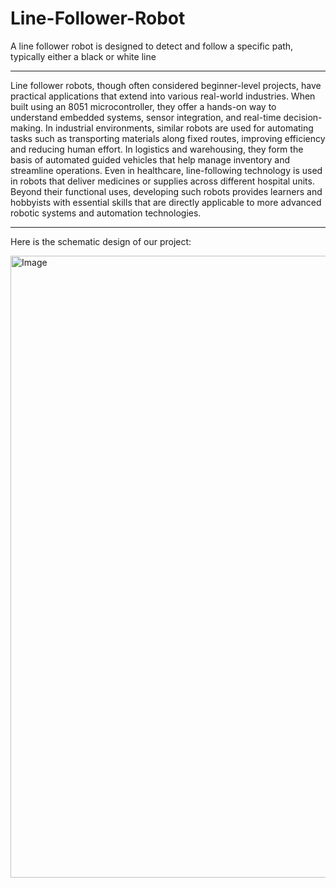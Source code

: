 # Line-Follower-Robot
A line follower robot is designed to detect and follow a specific path, typically either a black or white line

----------------------------------------------------------------------------------------------------------------------------------------------------------------------------------------------

Line follower robots, though often considered beginner-level projects, have practical applications that extend into various real-world industries. When built using an 8051 microcontroller, they offer a hands-on way to understand embedded systems, sensor integration, and real-time decision-making. In industrial environments, similar robots are used for automating tasks such as transporting materials along fixed routes, improving efficiency and reducing human effort. In logistics and warehousing, they form the basis of automated guided vehicles that help manage inventory and streamline operations. Even in healthcare, line-following technology is used in robots that deliver medicines or supplies across different hospital units. Beyond their functional uses, developing such robots provides learners and hobbyists with essential skills that are directly applicable to more advanced robotic systems and automation technologies.


-----------------------------------------------------------------------------------------------------------------------------------------------------------------------------------------------
 Here is the schematic design of our project:

 <img width="995" alt="Image" src="https://github.com/user-attachments/assets/eaf356b7-5c82-4f1d-9827-9cea09b450a1" />
